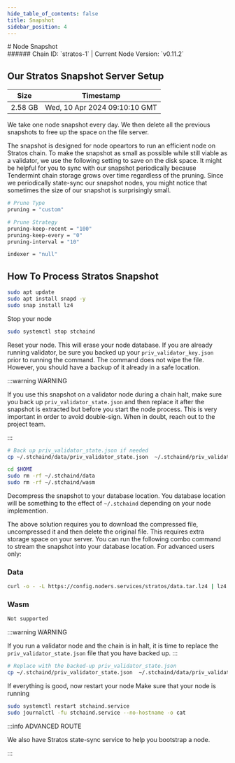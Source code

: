 ```yaml
---
hide_table_of_contents: false
title: Snapshot
sidebar_position: 4
---
```


<div class="h1-with-icon icon-stratos">
# Node Snapshot
</div>
###### Chain ID: `stratos-1` | Current Node Version: `v0.11.2`

## Our Stratos Snapshot Server Setup

| Size   | Timestamp   |
|--------|-------------|
| 2.58 GB | Wed, 10 Apr 2024 09:10:10 GMT |


We take one node snapshot every day. We then delete all the previous snapshots to free up the space on the file server.

The snapshot is designed for node opeartors to run an efficient node on Stratos chain. To make the snapshot as small as possible while still viable as a validator, we use the following setting to save on the disk space. It might be helpful for you to sync with our snapshot periodically because Tendermint chain storage grows over time regardless of the pruning. Since we periodically state-sync our snapshot nodes, you might notice that sometimes the size of our snapshot is surprisingly small.

```bash title="app.toml"
# Prune Type
pruning = "custom"

# Prune Strategy
pruning-keep-recent = "100"
pruning-keep-every = "0"
pruning-interval = "10"
```

```bash title="config.toml"
indexer = "null"
```

## How To Process Stratos Snapshot
```bash
sudo apt update
sudo apt install snapd -y
sudo snap install lz4
```

Stop your node
```bash
sudo systemctl stop stchaind
```
Reset your node. This will erase your node database. If you are already running validator, be sure you backed up your `priv_validator_key.json` prior to running the command. The command does not wipe the file. However, you should have a backup of it already in a safe location.

:::warning WARNING

If you use this snapshot on a validator node during a chain halt, make sure you back up `priv_validator_state.json` and then replace it after the snapshot is extracted but before you start the node process. This is very important in order to avoid double-sign. When in doubt, reach out to the project team.

:::

```bash
# Back up priv_validator_state.json if needed
cp ~/.stchaind/data/priv_validator_state.json  ~/.stchaind/priv_validator_state.json

cd $HOME
sudo rm -rf ~/.stchaind/data
sudo rm -rf ~/.stchaind/wasm
```

Decompress the snapshot to your database location. You database location will be something to the effect of `~/.stchaind` depending on your node implemention.

The above solution requires you to download the compressed file, uncompressed it and then delete the original file. This requires extra storage space on your server. You can run the following combo command to stream the snapshot into your database location. For advanced users only:
### Data
```bash
curl -o - -L https://config.noders.services/stratos/data.tar.lz4 | lz4 -d | tar -x -C ~/.stchaind
```
### Wasm
```bash
Not supported
```

:::warning WARNING

If you run a validator node and the chain is in halt, it is time to replace the `priv_validator_state.json` file that you have backed up.
:::

```bash
# Replace with the backed-up priv_validator_state.json
cp ~/.stchaind/priv_validator_state.json  ~/.stchaind/data/priv_validator_state.json
```

If everything is good, now restart your node
Make sure that your node is running

```bash
sudo systemctl restart stchaind.service
sudo journalctl -fu stchaind.service --no-hostname -o cat
```

:::info ADVANCED ROUTE

We also have Stratos state-sync service to help you bootstrap a node.

:::